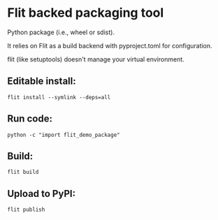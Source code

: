 # Flit backed packaging tool

Python package (i.e., wheel or sdist).

It relies on Flit as a build backend with pyproject.toml for configuration.

flit (like setuptools) doesn't manage your virtual environment.

## Editable install:

    flit install --symlink --deps=all

## Run code:
    python -c "import flit_demo_package"

## Build:

    flit build

## Upload to PyPI:
    flit publish
